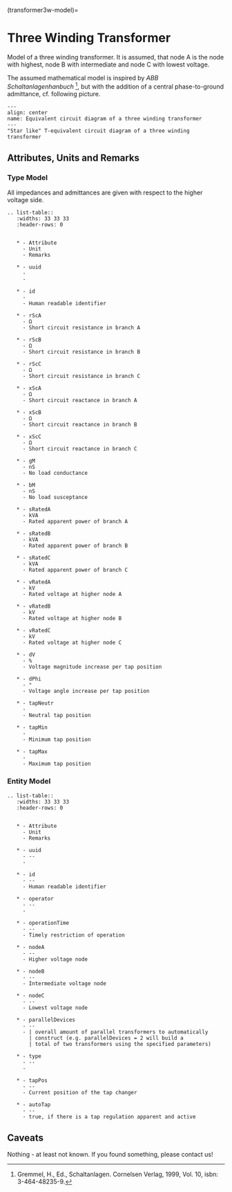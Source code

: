 (transformer3w-model)=

# Three Winding Transformer

Model of a three winding transformer.
It is assumed, that node A is the node with highest, node B with intermediate and node C with lowest voltage.

The assumed mathematical model is inspired by *ABB Schaltanlagenhanbuch* [^cite_gremmel1999], but with the addition of a
central phase-to-ground admittance, cf. following picture.

```{figure} ../../../_static/figures/ecdTransformer3w.png
---
align: center
name: Equivalent circuit diagram of a three winding transformer
---
"Star like" T-equivalent circuit diagram of a three winding transformer
```

## Attributes, Units and Remarks

### Type Model

All impedances and admittances are given with respect to the higher voltage side.

```{eval-rst}
.. list-table::
   :widths: 33 33 33
   :header-rows: 0


   * - Attribute
     - Unit
     - Remarks

   * - uuid
     -
     -

   * - id
     -
     - Human readable identifier

   * - rScA
     - Ω
     - Short circuit resistance in branch A

   * - rScB
     - Ω
     - Short circuit resistance in branch B

   * - rScC
     - Ω
     - Short circuit resistance in branch C

   * - xScA
     - Ω
     - Short circuit reactance in branch A

   * - xScB
     - Ω
     - Short circuit reactance in branch B

   * - xScC
     - Ω
     - Short circuit reactance in branch C

   * - gM
     - nS
     - No load conductance

   * - bM
     - nS
     - No load susceptance

   * - sRatedA
     - kVA
     - Rated apparent power of branch A

   * - sRatedB
     - kVA
     - Rated apparent power of branch B

   * - sRatedC
     - kVA
     - Rated apparent power of branch C

   * - vRatedA
     - kV
     - Rated voltage at higher node A

   * - vRatedB
     - kV
     - Rated voltage at higher node B

   * - vRatedC
     - kV
     - Rated voltage at higher node C

   * - dV
     - %
     - Voltage magnitude increase per tap position

   * - dPhi
     - °
     - Voltage angle increase per tap position

   * - tapNeutr
     -
     - Neutral tap position

   * - tapMin
     -
     - Minimum tap position

   * - tapMax
     -
     - Maximum tap position

```

### Entity Model

```{eval-rst}
.. list-table::
   :widths: 33 33 33
   :header-rows: 0


   * - Attribute
     - Unit
     - Remarks

   * - uuid
     - --
     -

   * - id
     - --
     - Human readable identifier

   * - operator
     - --
     -

   * - operationTime
     - --
     - Timely restriction of operation

   * - nodeA
     - --
     - Higher voltage node

   * - nodeB
     - --
     - Intermediate voltage node

   * - nodeC
     - --
     - Lowest voltage node

   * - parallelDevices
     - --
     - | overall amount of parallel transformers to automatically
       | construct (e.g. parallelDevices = 2 will build a
       | total of two transformers using the specified parameters)

   * - type
     - --
     -

   * - tapPos
     - --
     - Current position of the tap changer

   * - autoTap
     - --
     - true, if there is a tap regulation apparent and active

```

## Caveats

Nothing - at least not known.
If you found something, please contact us!

[^cite_gremmel1999]: Gremmel, H., Ed., Schaltanlagen. Cornelsen Verlag, 1999, Vol. 10, isbn: 3-464-48235-9.
